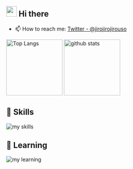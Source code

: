 <!-- 2. プロフィールや連絡先を変更 -->
## <img src="https://media.giphy.com/media/hvRJCLFzcasrR4ia7z/giphy.gif" width="28"> Hi there
- 📫 How to reach me: [Twitter - @jirojirojirouso](https://twitter.com/jirojirojirouso)
<p align="left"> 
  <img alt="Top Langs" height="150px" src="https://github-readme-stats.vercel.app/api/top-langs/?username=takajirou&layout=compact&show_icons=true&theme=onedark" />
  <img alt="github stats" height="150px" src="https://github-readme-stats.vercel.app/api?username=takajirou&theme=onedark&show_icons=ture" />
</p>

## 🌱 Skills
<img alt="my skills" src="https://skillicons.dev/icons?theme=dark&perline=10&i=html,css,sass,js,ts,react,next,figma,supabase" />

## 📕 Learning
<img alt="my learning" src="https://skillicons.dev/icons?theme=dark&perline=7&i=docker,php,laravel" />

<!--
This repository is a ✨ _special_ ✨ repository because its `README.md` (this file) appears on your GitHub profile.

Here are some ideas to get you started:

- 🔭 I’m currently working on ...
- 🌱 I’m currently learning ...
- 👯 I’m looking to collaborate on ...
- 🤔 I’m looking for help with ...
- 💬 Ask me about ...
- 📫 How to reach me: ...
- 😄 Pronouns: ...
- ⚡ Fun fact: ...
-->
